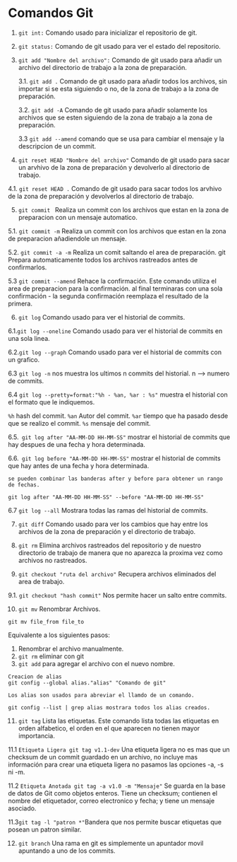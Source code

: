 # Comandos Git

1. `git int:`
Comando usado para inicializar el repositorio de git.

2. `git status:`
Comando de git usado para ver el estado del repositorio.

3. `git add "Nombre del archivo":` Comando de git usado para añadir un archivo del directorio de trabajo a la zona de preparación.

    3.1. `git add .` Comando de git usado para añadir todos los archivos, sin importar si se esta siguiendo o no, de la zona de trabajo a la zona de preparación.

    3.2. `git add -A` Comando de git usado para añadir solamente los archivos que se esten siguiendo de la zona de trabajo a la zona de preparación.

    3.3 `git add --amend` comando que se usa para cambiar el mensaje y la descripcion de un commit.

4. `git reset HEAD "Nombre del archivo"` Comando de git usado para sacar un arvhivo de la zona de preparación y devolverlo al directorio de trabajo.

  4.1. `git reset HEAD .` Comando de git usado para sacar todos los arvhivo de la zona de preparación y devolverlos al directorio de trabajo.

5. `git commit ` Realiza un commit con los archivos que estan en la zona de preparacion con un mensaje automatico.

  5.1. `git commit -m` Realiza un commit con los archivos que estan en la zona de preparacion añadiendole un mensaje.

  5.2. `git commit -a -m` Realiza un comit saltando el area de preparación. git Prepara automaticamente todos los archivos rastreados antes de confirmarlos.

  5.3 `git commit --amend` Rehace la confirmación. Este comando utiliza el area de preparacion para la confirmación. al final terminaras con una sola confirmación - la segunda confirmación reemplaza el resultado de la primera.

6. `git log` Comando usado para ver el historial de commits.

  6.1.`git log --oneline` Comando usado para ver el historial de commits en una sola linea.

  6.2.`git log --graph` Comando usado para ver el historial de commits con un grafico.

  6.3 `git log -n` nos muestra los ultimos n commits del historial. n --> numero de commits.

  6.4 `git log --pretty=format:"%h - %an, %ar : %s"` muestra el historial con el formato que le indiquemos.

  `%h` hash del commit.
  `%an` Autor del commit.
  `%ar` tiempo que ha pasado desde que se realizo el commit.
  `%s` mensaje del commit.

  6.5.` git log after "AA-MM-DD HH-MM-SS"` mostrar el historial de commits que hay despues de una fecha y hora determinada.

  6.6.` git log before "AA-MM-DD HH-MM-SS"` mostrar el historial de commits que hay antes de una fecha y hora determinada.

  ````
  se pueden combinar las banderas after y before para obtener un rango de fechas.

  git log after "AA-MM-DD HH-MM-SS" --before "AA-MM-DD HH-MM-SS"
  ````

  6.7 `git log --all` Mostrara todas las ramas del historial de commits.

7. `git diff` Comando usado para ver los cambios que hay entre los archivos de la zona de preparación y el directorio de trabajo.

8. `git rm` Elimina archivos rastreados del repositorio y de nuestro directorio de trabajo de manera que no aparezca la proxima vez como archivos no rastreados.

9. `git checkout "ruta del archivo"` Recupera archivos eliminados del area de trabajo.

9.1. `git checkout "hash commit"` Nos permite hacer un salto entre commits.

10. `git mv` Renombrar Archivos.

````
git mv file_from file_to
````
Equivalente a los siguientes pasos:

 1. Renombrar el archivo manualmente.
 2. `git rm` eliminar con git
 3. `git add` para agregar el archivo con el nuevo nombre.

````
Creacion de alias
git config --global alias."alias" "Comando de git"

Los alias son usados para abreviar el llamdo de un comando.

git config --list | grep alias mostrara todos los alias creados.
````
11. `git tag` Lista las etiquetas. Este comando lista todas las etiquetas en orden alfabetico, el orden en el que  aparecen no tienen mayor importancia.

11.1 `Etiqueta Ligera git tag v1.1-dev` Una etiqueta ligera no es mas que un checksum de un commit guardado en un archivo, no incluye mas información para crear una etiqueta ligera no pasamos las opciones -a, -s ni -m.

11.2 `Etiqueta Anotada git tag -a v1.0 -m "Mensaje"` Se guarda en la base de datos de Git como objetos enteros. Tiene un checksum; contienen el nombre del etiquetador, correo electronico y fecha; y tiene un mensaje asociado.

11.3`git tag -l "patron *"`Bandera que nos permite buscar etiquetas que posean un patron similar.

12. `git branch` Una rama en git es simplemente un apuntador movil apuntando a uno de los commits.

